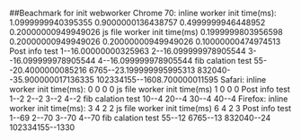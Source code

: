 ##Beachmark for init webworker
Chrome 70:
    inline worker init time(ms):
    1.0999999940395355
    0.9000000136438757
    0.4999999946448952
    0.20000000949949026
    js file worker init time(ms)
    0.1999999803956598
    0.20000000949949026
    0.20000000949949026
    0.10000000474974513
    Post info test
    1--16.00000000325963
    2--16.099999978905544
    3--16.099999978905544
    4--16.099999978905544
    fib calation test
    55--20.4000000085216
    6765--23.199999995995313
    832040--35.900000017136335
    102334155--1608.700000011595
Safari:
    inline worker init time(ms):
    0
    0
    0
    0
    js file worker init time(ms)
    1
    0
    0
    0
    Post info test
    1--2
    2--2
    3--2
    4--2
    fib calation test
    10--4
    20--4
    30--4
    40--4
Firefox:
    inline worker init time(ms):
    3
    4
    2
    2
    js file worker init time(ms)
    6
    4
    2
    3
    Post info test
    1--69
    2--70
    3--70
    4--70
    fib calation test
    55--12
    6765--13
    832040--24
    102334155--1330
